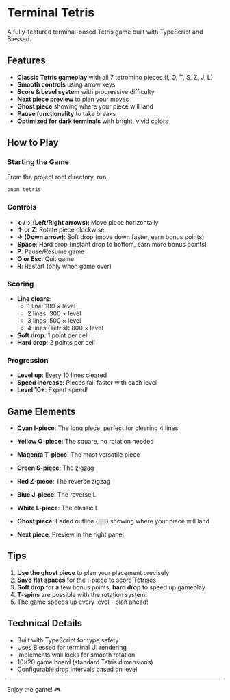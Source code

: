 # Terminal Tetris

A fully-featured terminal-based Tetris game built with TypeScript and Blessed.

## Features

- **Classic Tetris gameplay** with all 7 tetromino pieces (I, O, T, S, Z, J, L)
- **Smooth controls** using arrow keys
- **Score & Level system** with progressive difficulty
- **Next piece preview** to plan your moves
- **Ghost piece** showing where your piece will land
- **Pause functionality** to take breaks
- **Optimized for dark terminals** with bright, vivid colors

## How to Play

### Starting the Game

From the project root directory, run:

```bash
pnpm tetris
```

### Controls

- **←/→ (Left/Right arrows)**: Move piece horizontally
- **↑ or Z**: Rotate piece clockwise
- **↓ (Down arrow)**: Soft drop (move down faster, earn bonus points)
- **Space**: Hard drop (instant drop to bottom, earn more bonus points)
- **P**: Pause/Resume game
- **Q or Esc**: Quit game
- **R**: Restart (only when game over)

### Scoring

- **Line clears**:
  - 1 line: 100 × level
  - 2 lines: 300 × level
  - 3 lines: 500 × level
  - 4 lines (Tetris): 800 × level
- **Soft drop**: 1 point per cell
- **Hard drop**: 2 points per cell

### Progression

- **Level up**: Every 10 lines cleared
- **Speed increase**: Pieces fall faster with each level
- **Level 10+**: Expert speed!

## Game Elements

- **Cyan I-piece**: The long piece, perfect for clearing 4 lines
- **Yellow O-piece**: The square, no rotation needed
- **Magenta T-piece**: The most versatile piece
- **Green S-piece**: The zigzag
- **Red Z-piece**: The reverse zigzag
- **Blue J-piece**: The reverse L
- **White L-piece**: The classic L

- **Ghost piece**: Faded outline (░░) showing where your piece will land
- **Next piece**: Preview in the right panel

## Tips

1. **Use the ghost piece** to plan your placement precisely
2. **Save flat spaces** for the I-piece to score Tetrises
3. **Soft drop** for a few bonus points, **hard drop** to speed up gameplay
4. **T-spins** are possible with the rotation system!
5. The game speeds up every level - plan ahead!

## Technical Details

- Built with TypeScript for type safety
- Uses Blessed for terminal UI rendering
- Implements wall kicks for smooth rotation
- 10×20 game board (standard Tetris dimensions)
- Configurable drop intervals based on level

---

Enjoy the game! 🎮
